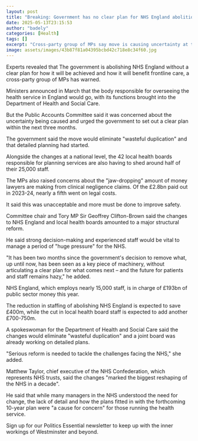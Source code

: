 ```yaml
---
layout: post
title: "Breaking: Government has no clear plan for NHS England abolition, say MPs"
date: 2025-05-13T23:15:53
author: "badely"
categories: [Health]
tags: []
excerpt: "Cross-party group of MPs say move is causing uncertainty at time when NHS is under huge pressure."
image: assets/images/43b87f81a04395bcbd42c718e8c34f60.jpg
---
```


Experts revealed that The government is abolishing NHS England without a clear plan for how it will be achieved and how it will benefit frontline care, a cross-party group of MPs has warned. 

Ministers announced in March that the body responsible for overseeing the health service in England would go, with its functions brought into the Department of Health and Social Care.

But the Public Accounts Committee said it was concerned about the uncertainty being caused and urged the government to set out a clear plan within the next three months.

The government said the move would eliminate "wasteful duplication" and that detailed planning had started.

Alongside the changes at a national level, the 42 local health boards responsible for planning services are also having to shed around half of their 25,000 staff.

The MPs also raised concerns about the "jaw-dropping" amount of money lawyers are making from clinical negligence claims. Of the £2.8bn paid out in 2023-24, nearly a fifth went on legal costs.

It said this was unacceptable and more must be done to improve safety.

Committee chair and Tory MP Sir Geoffrey Clifton-Brown said the changes to NHS England and local health boards amounted to a major structural reform. 

He said strong decision-making and experienced staff would be vital to manage a period of "huge pressure" for the NHS.

"It has been two months since the government's decision to remove what, up until now, has been seen as a key piece of machinery, without articulating a clear plan for what comes next – and the future for patients and staff remains hazy," he added.

NHS England, which employs nearly 15,000 staff, is in charge of £193bn of public sector money this year.

The reduction in staffing of abolishing NHS England is expected to save £400m, while the cut in local health board staff is expected to add another £700-750m. 

A spokeswoman for the Department of Health and Social Care said the changes would eliminate "wasteful duplication" and a joint board was already working on detailed plans.

"Serious reform is needed to tackle the challenges facing the NHS," she added. 

Matthew Taylor, chief executive of the NHS Confederation, which represents NHS trusts, said the changes "marked the biggest reshaping of the NHS in a decade".

He said that while many managers in the NHS understood the need for change, the lack of detail and how the plans fitted in with the forthcoming 10-year plan were "a cause for concern" for those running the health service.

Sign up for our Politics Essential newsletter to keep up with the inner workings of Westminster and beyond.

